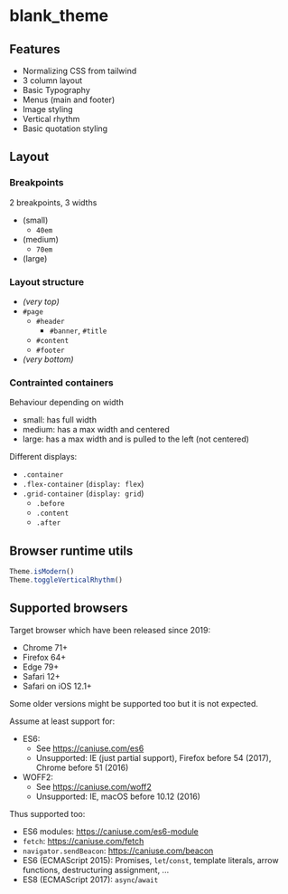 # blank_theme

## Features

- Normalizing CSS from tailwind
- 3 column layout
- Basic Typography
- Menus (main and footer)
- Image styling
- Vertical rhythm
- Basic quotation styling

## Layout

### Breakpoints

2 breakpoints, 3 widths

- (small)
  - `40em`
- (medium)
  - `70em`
- (large)

### Layout structure

- *(very top)*
- `#page`
  - `#header`
    - `#banner`, `#title`
  - `#content`
  - `#footer`
- *(very bottom)*

### Contrainted containers

Behaviour depending on width

- small: has full width
- medium: has a max width and centered
- large: has a max width and is pulled to the left (not centered)

Different displays:

- `.container`
- `.flex-container` (`display: flex`)
- `.grid-container` (`display: grid`)
  - `.before`
  - `.content`
  - `.after`

## Browser runtime utils

```javascript
Theme.isModern()
Theme.toggleVerticalRhythm()
```

## Supported browsers

Target browser which have been released since 2019:

- Chrome 71+
- Firefox 64+
- Edge 79+
- Safari 12+
- Safari on iOS 12.1+

Some older versions might be supported too but it is not expected.

Assume at least support for:

- ES6:
  - See <https://caniuse.com/es6>
  - Unsupported: IE (just partial support), Firefox before 54 (2017), Chrome before 51 (2016)
- WOFF2:
  - See <https://caniuse.com/woff2>
  - Unsupported: IE, macOS before 10.12 (2016)

Thus supported too:

- ES6 modules: <https://caniuse.com/es6-module>
- `fetch`: <https://caniuse.com/fetch>
- `navigator.sendBeacon`: <https://caniuse.com/beacon>
- ES6 (ECMAScript 2015): Promises, `let`/`const`, template literals, arrow functions, destructuring assignment, ...
- ES8 (ECMAScript 2017): `async`/`await`
